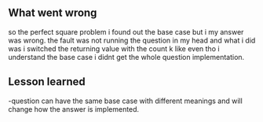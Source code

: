 ## What went wrong
so the perfect square problem i found out the base case but i my answer was wrong.
the fault was not running the question in my head and what i did was i switched the returning value with the count  k
like even tho i understand the base case i didnt get the whole question implementation.
## Lesson learned
-question can have the same base case with different meanings and will change how the answer is implemented.
